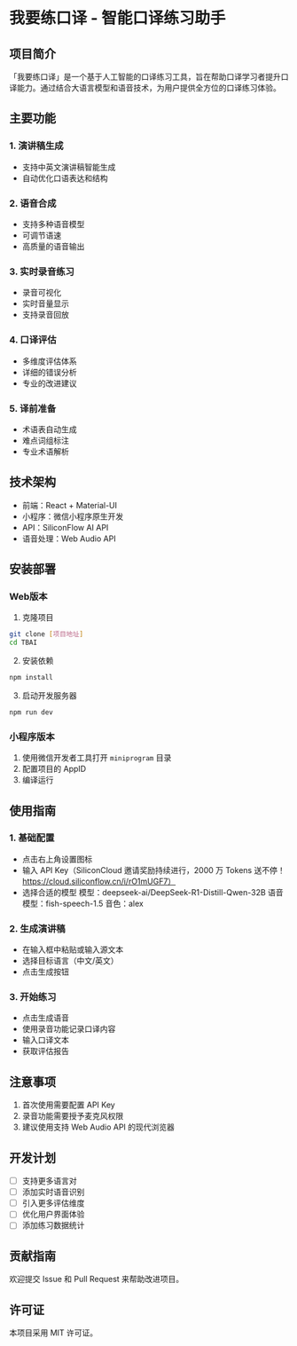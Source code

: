# 我要练口译 - 智能口译练习助手

## 项目简介

「我要练口译」是一个基于人工智能的口译练习工具，旨在帮助口译学习者提升口译能力。通过结合大语言模型和语音技术，为用户提供全方位的口译练习体验。

## 主要功能

### 1. 演讲稿生成
- 支持中英文演讲稿智能生成
- 自动优化口语表达和结构

### 2. 语音合成
- 支持多种语音模型
- 可调节语速
- 高质量的语音输出

### 3. 实时录音练习
- 录音可视化
- 实时音量显示
- 支持录音回放

### 4. 口译评估
- 多维度评估体系
- 详细的错误分析
- 专业的改进建议

### 5. 译前准备
- 术语表自动生成
- 难点词组标注
- 专业术语解析

## 技术架构

- 前端：React + Material-UI
- 小程序：微信小程序原生开发
- API：SiliconFlow AI API
- 语音处理：Web Audio API

## 安装部署

### Web版本

1. 克隆项目
```bash
git clone [项目地址]
cd TBAI
```

2. 安装依赖
```bash
npm install
```

3. 启动开发服务器
```bash
npm run dev
```

### 小程序版本

1. 使用微信开发者工具打开 `miniprogram` 目录
2. 配置项目的 AppID
3. 编译运行

## 使用指南

### 1. 基础配置
- 点击右上角设置图标
- 输入 API Key（SiliconCloud 邀请奖励持续进行，2000 万 Tokens 送不停！https://cloud.siliconflow.cn/i/rO1mUGF7）
- 选择合适的模型
模型：deepseek-ai/DeepSeek-R1-Distill-Qwen-32B
语音模型：fish-speech-1.5
音色：alex

### 2. 生成演讲稿
- 在输入框中粘贴或输入源文本
- 选择目标语言（中文/英文）
- 点击生成按钮

### 3. 开始练习
- 点击生成语音
- 使用录音功能记录口译内容
- 输入口译文本
- 获取评估报告

## 注意事项

1. 首次使用需要配置 API Key
2. 录音功能需要授予麦克风权限
3. 建议使用支持 Web Audio API 的现代浏览器

## 开发计划

- [ ] 支持更多语言对
- [ ] 添加实时语音识别
- [ ] 引入更多评估维度
- [ ] 优化用户界面体验
- [ ] 添加练习数据统计

## 贡献指南

欢迎提交 Issue 和 Pull Request 来帮助改进项目。

## 许可证

本项目采用 MIT 许可证。
